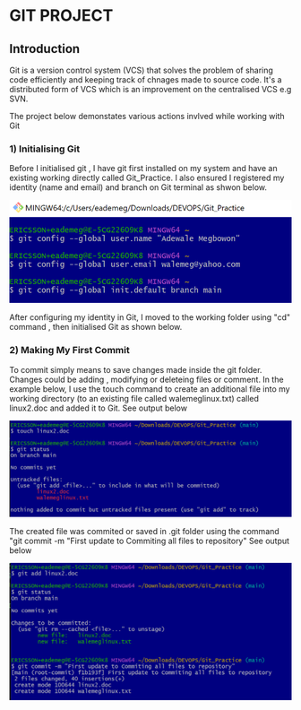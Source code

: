 # GIT PROJECT

## Introduction
Git is a version control system (VCS) that solves the problem of sharing code efficiently and keeping track of chnages made to source code. It's a distributed form of VCS which is an improvement on the centralised VCS e.g SVN.

The project below demonstates various actions invlved while working with Git

### 1) Initialising Git

Before I initialised git , I have git first installed on my system and have an existing working directly called Git_Practice. I also ensured I registered my identity (name and email) and branch on Git terminal as shwon below.

![](Images/1A%20register%20username%20Git.PNG)

After configuring my identity in Git, I moved to the working folder using "cd" command , then initialised Git as shown below.

[](Images)

### 2) Making My First Commit

To commit simply means to save changes made inside the git folder. Changes could be adding , modifying or deleteing files or comment.
In the example below, I use the touch command to create an additional file into my working directory (to an existing file called walemeglinux.txt) called linux2.doc and added it to Git.
See output below

![](Images/2B%20create%20file%20and%20add.PNG)

The created file was commited or saved in .git folder using the command "git commit -m "First update to Commiting all files to repository"
 See output below

 ![](Images/2B%20Commit.PNG)
